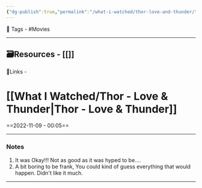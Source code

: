 ```yaml
---
{"dg-publish":true,"permalink":"/what-i-watched/thor-love-and-thunder/","dgPassFrontmatter":true,"noteIcon":"1","created":"2023-11-14T21:08:39.592+05:30","updated":"2023-12-12T23:36:19.341+05:30"}
---
```


 🧶 Tags - #Movies 

---
 🗃Resources - [[]]
---
 🔗Links -

# [[What I Watched/Thor - Love & Thunder\|Thor - Love & Thunder]]
==2022-11-09 - 00:05==

---
### Notes
1. It was Okay!!! Not as good as it was hyped to be....
2. A bit boring to be frank, You could kind of guess everything that would happen. Didn't like it much.

---
